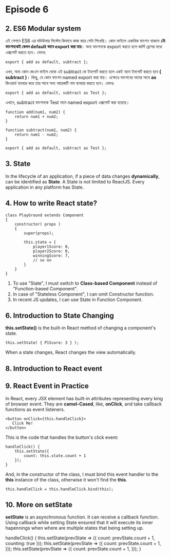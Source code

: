 # Episode 6

## 2. ES6 Modular system

এই সেশনে ES6 এর মডিউলার সিস্টেম কিভাবে কাজ করে সেটা শিখেছি। কোন ফাইলে একাধিক ফাংশন থাকলে **১টা ফাংশনকেই কেবল default ভাবে export করা যায়**। অন্য ফাংশনকে export করতে হলে কার্লি ব্রেসের মধ্যে এক্সপোর্ট করতে হবে। যেমনঃ 

```
export { add as default, subtract };
```

এখন, অন্য কোন জেএস ফাইল থেকে এই subtract কে ইমপোর্ট করতে হলে একই নামে ইমপোর্ট করতে হবে **{ subtract }**।
কিন্তু, যে কোন ফাংশন named export করা যায়। এক্ষেত্রে ফাংশনের নামের সাথে **as** কিওয়ার্ড ব্যবহার করে তার সাথে অন্য আরেকটি নাম ব্যবহার করতে হবে। যেমনঃ

```
export { add as default, subtract as Test };
```
এখানে, subtract ফাংশনকে Test নামে named export এক্সপোর্ট করা হয়েছে।



```
function add(num1, num2) {
	return num1 + num2;
}

function subtract(num1, num2) {
	return num1 - num2;
}

export { add as default, subtract as Test };
```

## 3. State

In the lifecycle of an application, if a piece of data changes **dynamically**, can be identified as **State**. A State is not limited to ReactJS. Every application in any platform has State.

## 4. How to write React state?
```
class PlayGround extends Component
{
	constructor( props )
	{
		super(props);
		
		this.state = {
			player1Score: 0,
			player2Score: 0,
			winningScore: 7,
			// so on
		}
	}
}
```

1. To use "State", I must switch to **Class-based Component** instead of "Function-based Component".
2. In case of "Stateless Component", I can omit Constructor function.
3. In recent JS updates, I can use State in Function Component.

## 6. Introduction to State Changing

**this.setState()** is the built-in React method of changing a component's state.
```
this.setState( { P1Score: 3 } );
```

When a state changes, React changes the view automatically.

## 8. Introduction to React event
## 9. React Event in Practice

In React, every JSX element has built-in attributes representing every king of browser event. They are **camel-Cased**, like, **onClick**, and take callback functions as event listeners.
```
<button onClick={this.handleClick}>
   Click Me!
</button>
```

This is the code that handles the button's click event:
```
handleClick() {
	this.setState({
		count: this.state.count + 1
	});
}
```

And, in the constructor of the class, I must bind this event handler to the **this** instance of the class, otherwise it won't find the **this**.

```
this.handleClick = this.handleClick.bind(this);
```

## 10. More on setState

**setState** is an asynchronous function. It can receive a callback function. Using callback while setting State ensured that it will execute its inner hapennings when where are multiple states that being setting up.

handleClick() {
	this.setState(prevState => ({
		count: prevState.count + 1,
		counting: true
	}));
	this.setState(prevState => ({
		count: prevState.count + 1,
	}));
	this.setState(prevState => ({
		count: prevState.count + 1,
	}));
}
